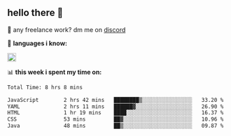 ## hello there 👋

💼 any freelance work? dm me on [discord](https://discord.com/users/577571414186393661/)

🌸 **languages ​i know:**  

<img height="20" src="https://skillicons.dev/icons?i=js,ts,html,css,php,py,java&perline=50">

📊 **this week i spent my time on:**
<!--START_SECTION:waka-->

```txt
Total Time: 8 hrs 8 mins

JavaScript        2 hrs 42 mins   ████████▒░░░░░░░░░░░░░░░░   33.20 %
YAML              2 hrs 11 mins   ██████▓░░░░░░░░░░░░░░░░░░   26.90 %
HTML              1 hr 19 mins    ████░░░░░░░░░░░░░░░░░░░░░   16.37 %
CSS               53 mins         ██▓░░░░░░░░░░░░░░░░░░░░░░   10.96 %
Java              48 mins         ██▒░░░░░░░░░░░░░░░░░░░░░░   09.87 %
```

<!--END_SECTION:waka-->

